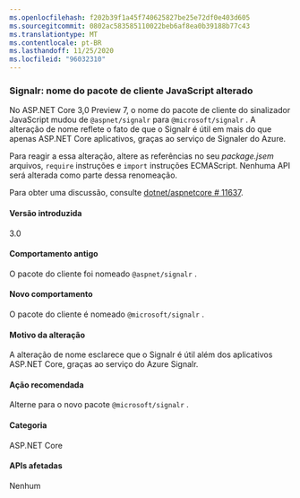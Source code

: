 ```yaml
---
ms.openlocfilehash: f202b39f1a45f740625827be25e72df0e403d605
ms.sourcegitcommit: 0802ac583585110022beb6af8ea0b39188b77c43
ms.translationtype: MT
ms.contentlocale: pt-BR
ms.lasthandoff: 11/25/2020
ms.locfileid: "96032310"
---
```

### <a name="signalr-javascript-client-package-name-changed"></a>Signalr: nome do pacote de cliente JavaScript alterado

No ASP.NET Core 3,0 Preview 7, o nome do pacote de cliente do sinalizador JavaScript mudou de `@aspnet/signalr` para `@microsoft/signalr` . A alteração de nome reflete o fato de que o Signalr é útil em mais do que apenas ASP.NET Core aplicativos, graças ao serviço de Signaler do Azure.

Para reagir a essa alteração, altere as referências no seu *package.jsem* arquivos, `require` instruções e `import` instruções ECMAScript. Nenhuma API será alterada como parte dessa renomeação.

Para obter uma discussão, consulte [dotnet/aspnetcore # 11637](https://github.com/dotnet/aspnetcore/issues/11637).

#### <a name="version-introduced"></a>Versão introduzida

3.0

#### <a name="old-behavior"></a>Comportamento antigo

O pacote do cliente foi nomeado `@aspnet/signalr` .

#### <a name="new-behavior"></a>Novo comportamento

O pacote do cliente é nomeado `@microsoft/signalr` .

#### <a name="reason-for-change"></a>Motivo da alteração

A alteração de nome esclarece que o Signalr é útil além dos aplicativos ASP.NET Core, graças ao serviço do Azure Signalr.

#### <a name="recommended-action"></a>Ação recomendada

Alterne para o novo pacote `@microsoft/signalr` .

#### <a name="category"></a>Categoria

ASP.NET Core

#### <a name="affected-apis"></a>APIs afetadas

Nenhum

<!-- 

#### Affected APIs

Not detectable via API analysis

-->
